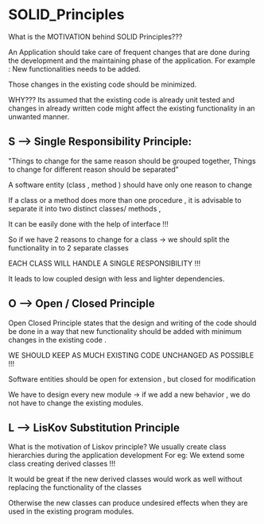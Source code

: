 # SOLID_Principles

What is the MOTIVATION behind SOLID Principles???

An Application should take care of frequent changes that are done during the development and the maintaining phase of the application.
For example : New functionalities needs to be added.

Those changes in the existing code should be minimized.

WHY??? Its assumed that the existing code is already unit tested and changes in already written code might affect the existing functionality in an unwanted manner.

S --> Single Responsibility Principle:
--------------------------------

"Things to change for the same reason should be  grouped together, Things to change for different reason should be separated"

 A software entity (class , method ) should have only one reason to change

If a class or a method does more than one procedure , it is advisable to separate it into two distinct classes/ methods ,

It can be easily done with the help of interface !!!

So if we have 2 reasons to change for a class -> we should split the functionality in to 2 separate classes

EACH CLASS WILL HANDLE A SINGLE RESPONSIBILITY !!!

It leads to low coupled design with less and lighter dependencies.




O --> Open / Closed Principle
------------------------------

Open Closed Principle states that the design and writing of the code should be done in a way that new functionality should be added with minimum changes in the existing code .

WE SHOULD KEEP AS MUCH EXISTING CODE UNCHANGED AS POSSIBLE !!!

Software entities should be open for extension , but closed for modification

We have to design every new module -> if we add a new behavior , we do not have to change the existing modules.



L --> LisKov Substitution Principle
-------------------------------------

What is the motivation of Liskov principle?
 We usually create class hierarchies during the application development
 For eg: We extend some class creating derived classes !!!

 It would be great if the new derived classes would work as well without replacing the functionality of the classes

 Otherwise the new classes can produce undesired effects when they are used in the existing program modules.


